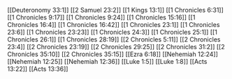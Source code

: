[[Deuteronomy 33:1]]
[[2 Samuel 23:2]]
[[1 Kings 13:1]]
[[1 Chronicles 6:31]]
[[1 Chronicles 9:17]]
[[1 Chronicles 9:24]]
[[1 Chronicles 15:16]]
[[1 Chronicles 16:4]]
[[1 Chronicles 16:42]]
[[1 Chronicles 23:1]]
[[1 Chronicles 23:6]]
[[1 Chronicles 23:23]]
[[1 Chronicles 24:3]]
[[1 Chronicles 25:1]]
[[1 Chronicles 26:1]]
[[1 Chronicles 28:19]]
[[2 Chronicles 5:11]]
[[2 Chronicles 23:4]]
[[2 Chronicles 23:19]]
[[2 Chronicles 29:25]]
[[2 Chronicles 31:2]]
[[2 Chronicles 35:10]]
[[2 Chronicles 35:15]]
[[Ezra 6:18]]
[[Nehemiah 12:24]]
[[Nehemiah 12:25]]
[[Nehemiah 12:36]]
[[Luke 1:5]]
[[Luke 1:8]]
[[Acts 13:22]]
[[Acts 13:36]]
